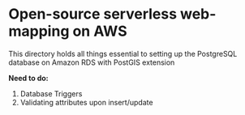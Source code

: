 # Open-source serverless web-mapping on AWS

This directory holds all things essential to setting up the PostgreSQL database on Amazon RDS with PostGIS extension


**Need to do:**
1. Database Triggers
2. Validating attributes upon insert/update

